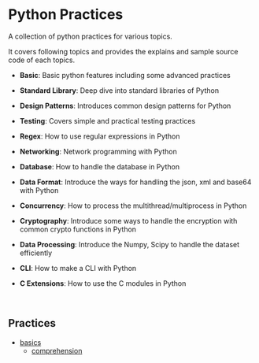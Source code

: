 # Python Practices
A collection of python practices for various topics. 

It covers following topics and provides the explains and sample source code of each topics.

* **Basic**: Basic python features including some advanced practices
* **Standard Library**: Deep dive into standard libraries of Python
* **Design Patterns**: Introduces common design patterns for Python
* **Testing**: Covers simple and practical testing practices
* **Regex**: How to use regular expressions in Python
* **Networking**:  Network programming with Python
* **Database**: How to handle the database in Python
* **Data Format**: Introduce the ways for handling the json, xml and base64 with Python
* **Concurrency**: How to process the multithread/multiprocess in Python
* **Cryptography**: Introduce some ways to handle the encryption with common crypto functions in Python
* **Data Processing**: Introduce the Numpy, Scipy to handle the dataset efficiently


* **CLI**: How to make a CLI with Python

* **C Extensions**: How to use the C modules in Python

  ​

## Practices

* [basics](/basics)
  * [comprehension](/basics/comprehension)

